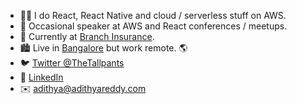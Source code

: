 - 👨‍💻 I do React, React Native and cloud / serverless stuff on AWS.
- 🎤 Occasional speaker at AWS and React conferences / meetups.
- 🔭 Currently at [Branch Insurance](https://ourbranch.com).
- 🏙️ Live in [Bangalore](https://goo.gl/maps/E7sEZn14SmkaVhBbA) but work remote. 🌎
- 🐦 [Twitter @TheTallpants](https://twitter.com/TheTallpants)
- 💼 [LinkedIn](https://www.linkedin.com/in/adithyakreddy/)
- ✉️ [adithya@adithyareddy.com](mailto:adithya@adithyareddy.com)
